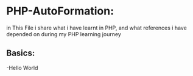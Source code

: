 # PHP-AutoFormation:
in This File i share what i have learnt in PHP, and what references i have depended on during my PHP learning journey  
## Basics: 
-Hello World  
